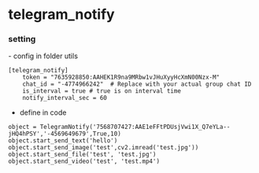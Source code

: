 # telegram_notify

<h3>setting</h3>
- config in folder utils

```
[telegram_notify]
    token = "7635928850:AAHEK1R9na9MRbw1vJHuXyyHcXmN00Nzx-M"
    chat_id = "-4774966242"  # Replace with your actual group chat ID
    is_interval = true # true is on interval time
    notify_interval_sec = 60
```

- define in code

```
object = TelegramNotify('7568707427:AAE1eFFtPDUsjVwi1X_Q7eYLa--jHQ4hPSY','-4569649679',True,10)
object.start_send_text('hello')
object.start_send_image('test',cv2.imread('test.jpg'))
object.start_send_file('test', 'test.jpg')
object.start_send_video('test', 'test.mp4')
```
